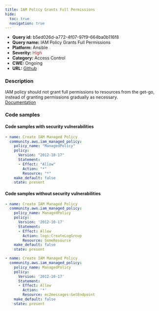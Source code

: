 ```yaml
---
title: IAM Policy Grants Full Permissions
hide:
  toc: true
  navigation: true
---
```


<style>
  .highlight .hll {
    background-color: #ff171742;
  }
  .md-content {
    max-width: 1100px;
    margin: 0 auto;
  }
</style>

-   **Query id:** b5ed026d-a772-4f07-97f9-664ba0b116f8
-   **Query name:** IAM Policy Grants Full Permissions
-   **Platform:** Ansible
-   **Severity:** <span style="color:#bb2124">High</span>
-   **Category:** Access Control
-   **CWE:** Ongoing
-   **URL:** [Github](https://github.com/Checkmarx/kics/tree/master/assets/queries/ansible/aws/iam_policy_grants_full_permissions)

### Description
IAM policy should not grant full permissions to resources from the get-go, instead of granting permissions gradually as necessary.<br>
[Documentation](https://docs.ansible.com/ansible/latest/collections/community/aws/iam_managed_policy_module.html)

### Code samples
#### Code samples with security vulnerabilities
```yaml title="Positive test num. 1 - yaml file" hl_lines="4"
- name: Create IAM Managed Policy
  community.aws.iam_managed_policy:
    policy_name: "ManagedPolicy"
    policy:
      Version: "2012-10-17"
      Statement:
      - Effect: "Allow"
        Action: "*"
        Resource: "*"
    make_default: false
    state: present

```


#### Code samples without security vulnerabilities
```yaml title="Negative test num. 1 - yaml file"
- name: Create IAM Managed Policy
  community.aws.iam_managed_policy:
    policy_name: ManagedPolicy
    policy:
      Version: '2012-10-17'
      Statement:
      - Effect: Allow
        Action: logs:CreateLogGroup
        Resource: SomeResource
    make_default: false
    state: present

```
```yaml title="Negative test num. 2 - yaml file"
- name: Create IAM Managed Policy
  community.aws.iam_managed_policy:
    policy_name: ManagedPolicy
    policy:
      Version: '2012-10-17'
      Statement:
      - Effect: Allow
        Action: '*'
        Resource: ec2messages:GetEndpoint
    make_default: false
    state: present

```
